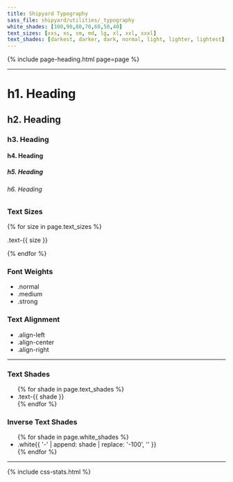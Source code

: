 ```yaml
---
title: Shipyard Typography
sass_file: shipyard/utilities/_typography
white_shades: [100,90,80,70,60,50,40]
text_sizes: [xxs, xs, sm, md, lg, xl, xxl, xxxl]
text_shades: [darkest, darker, dark, normal, light, lighter, lightest]
---
```


{% include page-heading.html page=page %}

---

<div class="col-container">
  <div class="col">
    <h1>h1. Heading</h1>
    <h2>h2. Heading</h2>
    <h3>h3. Heading</h3>
    <h4>h4. Heading</h4>
    <h5>h5. Heading</h5>
    <h6>h6. Heading</h6>
  </div>
  <div class="col">
    <h3>Text Sizes</h3>
    {% for size in page.text_sizes %}
      <p class="text-{{ size }}">.text-{{ size }}</p>
    {% endfor %}
  </div>
  <div class="col">
    <h3>Font Weights</h3>
    <ul>
      <li class="normal">.normal</li>
      <li class="medium">.medium</li>
      <li class="strong">.strong</li>
    </ul>
  </div>
  <div class="col">
    <h3>Text Alignment</h3>
    <ul>
      <li class="align-left">.align-left</li>
      <li class="align-center">.align-center</li>
      <li class="align-right">.align-right</li>
    </ul>
  </div>
</div>

---

<div class="col-container">
  <div class="col">
    <h3>Text Shades</h3>
    <div class="box p-10 sm:p-15 md:p-20 lg:p-30 mt-10">
      <ul class="list medium">
        {% for shade in page.text_shades %}
          <li class="text-{{ shade }}">.text-{{ shade }}</li>
        {% endfor %}
      </ul>
    </div>
  </div>
  <div class="col">
    <h3>Inverse Text Shades</h3>
    <div class="box-secondary p-10 sm:p-15 md:p-20 lg:p-30 bg-gray-dark mt-10">
      <ul class="list medium">
        {% for shade in page.white_shades %}
          <li class="white{{ '-' | append: shade | replace: '-100', '' }}">
            .white{{ '-' | append: shade | replace: '-100', '' }}
          </li>
        {% endfor %}
      </ul>
    </div>
  </div>
</div>

---

{% include css-stats.html %}
